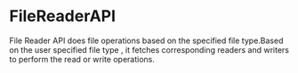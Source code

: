 # FileReaderAPI
File Reader API does file operations based on the specified file type.Based on the user specified  file type , it fetches corresponding readers and writers to perform the read or write operations. 
